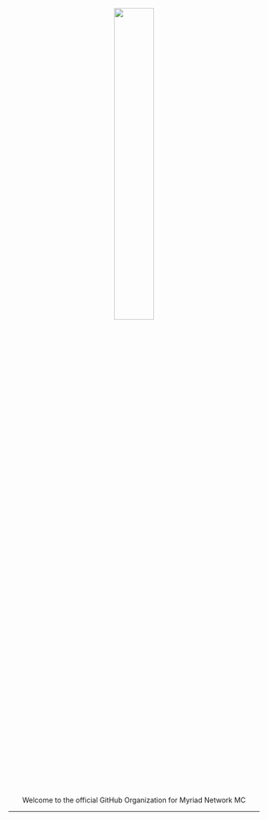 <p align="center">
  <img src="/assets/banner.png" width="40%" /><br><br>
  Welcome to the official GitHub Organization for Myriad Network MC
</p>
<hr>
